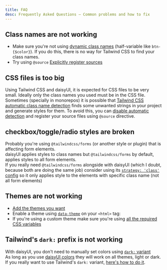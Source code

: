 ```yaml
---
title: FAQ
desc: Frequently Asked Questions – Common problems and how to fix
---
```


<script>
  import Translate from "$components/Translate.svelte"
</script>

## Class names are not working
- Make sure you're not using [dynamic class names](https://tailwindcss.com/docs/detecting-classes-in-source-files#dynamic-class-names) (half-variable like `btn-{$color}`). If you do this, there is no way for Tailwind CSS to find your class names.
- Try using `@source` [Explicitly register sources](https://tailwindcss.com/docs/detecting-classes-in-source-files#explicitly-registering-sources)  

## CSS files is too big
Using Tailwind CSS and daisyUI, it is expected for CSS files to be very small. Ideally only the class names you used must be in the CSS file. Sometimes (specially in monorepos) it is possible that [Tailwind CSS automatic class name detection](https://tailwindcss.com/docs/detecting-classes-in-source-files) finds some unwanted strings in your project and generate styles for them. To avoid this, you can [disable automatic detection](https://tailwindcss.com/docs/detecting-classes-in-source-files#disabling-automatic-detection) and register your source files using `@source` directive.

## checkbox/toggle/radio styles are broken
Probably you're using `@tailwindcss/forms` (or another style or plugin) that is affecting form elements.  
daisyUI applies styles to class names but `@tailwindcss/forms` by default, applies styles to all form elements.  
If you really need `@tailwindcss/forms` alongside with daisyUI (which I doubt, because both are doing the same job) consider using its [`strategy: 'class'` config](https://github.com/tailwindlabs/tailwindcss-forms#using-only-global-styles-or-only-classes) so it only applies style to the elements with specific class name (not all form elements)

## Themes are not working
- [Add the themes you want](https://daisyui.com/docs/themes/#enable-a-built-in-theme)
- Enable a theme using [`data-theme`](https://daisyui.com/docs/themes/#enable-a-built-in-theme) on your `<html>` tag:  
- If you're using a custom theme make sure you're using [all the required CSS variables](https://daisyui.com/docs/themes/#-2)

## Tailwind's `dark:` prefix is not working
With daisyUI, you don't need to manually set colors using [`dark:` variant](https://daisyui.com/docs/colors/)  
As long as you use [daisyUI colors](https://daisyui.com/docs/colors/) they will work on all themes, light or dark.  
If you really want to use Tailwind's `dark:` variant, [here's how to do it](https://daisyui.com/docs/themes/#-5).
